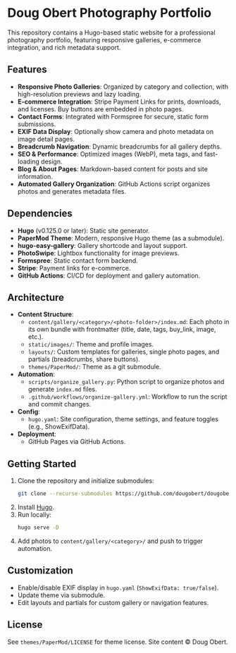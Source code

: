 # Doug Obert Photography Portfolio

This repository contains a Hugo-based static website for a professional photography portfolio, featuring responsive galleries, e-commerce integration, and rich metadata support.

## Features
- **Responsive Photo Galleries**: Organized by category and collection, with high-resolution previews and lazy loading.
- **E-commerce Integration**: Stripe Payment Links for prints, downloads, and licenses. Buy buttons are embedded in photo pages.
- **Contact Forms**: Integrated with Formspree for secure, static form submissions.
- **EXIF Data Display**: Optionally show camera and photo metadata on image detail pages.
- **Breadcrumb Navigation**: Dynamic breadcrumbs for all gallery depths.
- **SEO & Performance**: Optimized images (WebP), meta tags, and fast-loading design.
- **Blog & About Pages**: Markdown-based content for posts and site information.
- **Automated Gallery Organization**: GitHub Actions script organizes photos and generates metadata files.

## Dependencies
- **Hugo** (v0.125.0 or later): Static site generator.
- **PaperMod Theme**: Modern, responsive Hugo theme (as a submodule).
- **hugo-easy-gallery**: Gallery shortcode and layout support.
- **PhotoSwipe**: Lightbox functionality for image previews.
- **Formspree**: Static contact form backend.
- **Stripe**: Payment links for e-commerce.
- **GitHub Actions**: CI/CD for deployment and gallery automation.

## Architecture
- **Content Structure**:
  - `content/gallery/<category>/<photo-folder>/index.md`: Each photo in its own bundle with frontmatter (title, date, tags, buy_link, image, etc.).
  - `static/images/`: Theme and profile images.
  - `layouts/`: Custom templates for galleries, single photo pages, and partials (breadcrumbs, share buttons).
  - `themes/PaperMod/`: Theme as a git submodule.
- **Automation**:
  - `scripts/organize_gallery.py`: Python script to organize photos and generate `index.md` files.
  - `.github/workflows/organize-gallery.yml`: Workflow to run the script and commit changes.
- **Config**:
  - `hugo.yaml`: Site configuration, theme settings, and feature toggles (e.g., ShowExifData).
- **Deployment**:
  - GitHub Pages via GitHub Actions.

## Getting Started
1. Clone the repository and initialize submodules:
   ```sh
   git clone --recurse-submodules https://github.com/dougobert/dougobert.github.io.git
   ```
2. Install [Hugo](https://gohugo.io/getting-started/installing/).
3. Run locally:
   ```sh
   hugo serve -D
   ```
4. Add photos to `content/gallery/<category>/` and push to trigger automation.

## Customization
- Enable/disable EXIF display in `hugo.yaml` (`ShowExifData: true/false`).
- Update theme via submodule.
- Edit layouts and partials for custom gallery or navigation features.

## License
See `themes/PaperMod/LICENSE` for theme license. Site content © Doug Obert.

